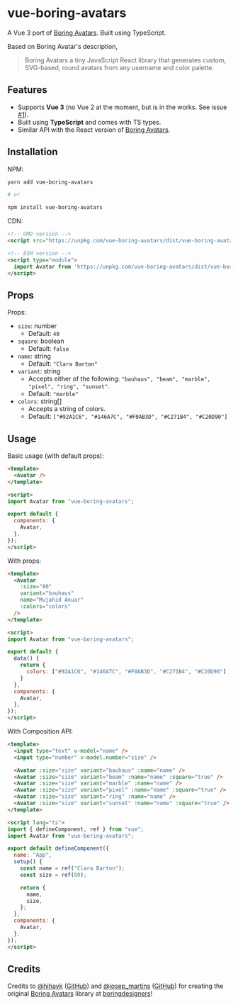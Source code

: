 # vue-boring-avatars

A Vue 3 port of [Boring Avatars](https://github.com/boringdesigners/boring-avatars). Built using TypeScript.

Based on Boring Avatar's description,
> Boring Avatars a tiny JavaScript React library that generates custom, SVG-based, round avatars from any username and color palette.

## Features

- Supports **Vue 3** (no Vue 2 at the moment, but is in the works. See issue [#1](https://github.com/mujahidfa/vue-boring-avatars/issues/1)).
- Built using **TypeScript** and comes with TS types.
- Similar API with the React version of [Boring Avatars](https://github.com/boringdesigners/boring-avatars).

## Installation

NPM:

```bash
yarn add vue-boring-avatars

# or

npm install vue-boring-avatars
```

CDN:

```html
<!-- UMD version -->
<script src="https://unpkg.com/vue-boring-avatars/dist/vue-boring-avatars.umd.js"></script>

<!-- ESM version -->
<script type="module">
  import Avatar from 'https://unpkg.com/vue-boring-avatars/dist/vue-boring-avatars.es.js'
</script>                                                                    
```

## Props

Props:

- `size`: number
  - Default: `40`
- `square`: boolean
  - Default: `false`
- `name`: string
  - Default: `"Clara Barton"`
- `variant`: string
  - Accepts either of the following: `"bauhaus", "beam", "marble", "pixel", "ring", "sunset"`.
  - Default: `"marble"`
- `colors`: string[]
  - Accepts a string of colors.
  - Default: `["#92A1C6", "#146A7C", "#F0AB3D", "#C271B4", "#C20D90"]`

## Usage

Basic usage (with default props):

```html
<template>
  <Avatar />
</template>

<script>
import Avatar from "vue-boring-avatars";

export default {
  components: {
    Avatar,
  },
});
</script>
```

With props:

```html
<template>
  <Avatar 
    :size="80" 
    variant="bauhaus"
    name="Mujahid Anuar" 
    :colors="colors" 
  />
</template>

<script>
import Avatar from "vue-boring-avatars";

export default {
  data() {
    return {
      colors: ["#92A1C6", "#146A7C", "#F0AB3D", "#C271B4", "#C20D90"]
    }
  },
  components: {
    Avatar,
  },
});
</script>
```

With Composition API:

```html
<template>
  <input type="text" v-model="name" />
  <input type="number" v-model.number="size" />

  <Avatar :size="size" variant="bauhaus" :name="name" />
  <Avatar :size="size" variant="beam" :name="name" :square="true" />
  <Avatar :size="size" variant="marble" :name="name" />
  <Avatar :size="size" variant="pixel" :name="name" :square="true" />
  <Avatar :size="size" variant="ring" :name="name" />
  <Avatar :size="size" variant="sunset" :name="name" :square="true" />
</template>

<script lang="ts">
import { defineComponent, ref } from "vue";
import Avatar from "vue-boring-avatars";

export default defineComponent({
  name: "App",
  setup() {
    const name = ref("Clara Barton");
    const size = ref(80);

    return {
      name,
      size,
    };
  },
  components: {
    Avatar,
  },
});
</script>
```

## Credits

Credits to [@hihayk](https://twitter.com/hihayk) ([GitHub](https://github.com/hihayk)) and [@josep_martins](https://twitter.com/josep_martins) ([GitHub](https://github.com/josepmartins)) for creating the original [Boring Avatars](https://github.com/boringdesigners/boring-avatars) library at [boringdesigners](https://github.com/boringdesigners)!
